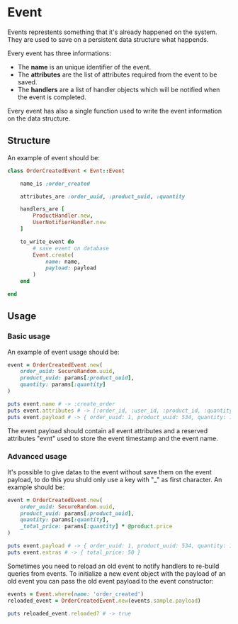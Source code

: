 # Event

Events represtents something that it's already happened on the system. They are used to save on a persistent data structure what happends.

Every event has three informations:

- The **name** is an unique identifier of the event.
- The **attributes** are the list of attributes required from the event to be saved.
- The **handlers** are a list of handler objects which will be notified when the event is completed.

Every event has also a single function used to write the event information on the data structure.

## Structure

An example of event should be:

```ruby
class OrderCreatedEvent < Evnt::Event

    name_is :order_created

    attributes_are :order_uuid, :product_uuid, :quantity

    handlers_are [
        ProductHandler.new,
        UserNotifierHandler.new
    ]

    to_write_event do
        # save event on database
        Event.create(
            name: name,
            payload: payload
        )
    end

end
```

## Usage

### Basic usage

An example of event usage should be:

```ruby
event = OrderCreatedEvent.new(
    order_uuid: SecureRandom.uuid,
    product_uuid: params[:product_uuid],
    quantity: params[:quantity]
)

puts event.name # -> :create_order
puts event.attributes # -> [:order_id, :user_id, :product_id, :quantity]
puts event.payload # -> { order_uuid: 1, product_uuid: 534, quantity: 10, evnt: { timestamp: 2017010101, name: 'order_created' } }
```

The event payload should contain all event attributes and a reserved attributes "evnt" used to store the event timestamp and the event name.

### Advanced usage

It's possible to give datas to the event without save them on the event payload, to do this you shuld only use a key with "_" as first character. An example should be:

```ruby
event = OrderCreatedEvent.new(
    order_uuid: SecureRandom.uuid,
    product_uuid: params[:product_uuid],
    quantity: params[:quantity],
    _total_price: params[:quantity] * @product.price
)

puts event.payload # -> { order_uuid: 1, product_uuid: 534, quantity: 10, evnt: { timestamp: 2017010101, name: 'order_created' } }
puts event.extras # -> { total_price: 50 }
```

Sometimes you need to reload an old event to notify handlers to re-build queries from events. To initialize a new event object with the payload of an old event you can pass the old event payload to the event constructor:

```ruby
events = Event.where(name: 'order_created')
reloaded_event = OrderCreatedEvent.new(events.sample.payload)

puts reloaded_event.reloaded? # -> true
```
